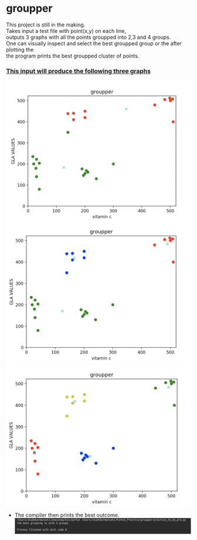 # groupper
This project is still in the making.  
Takes input a test file with point(x,y) on each line,  
outputs 3 graphs with all the points groupped into 2,3 and 4 groups.  
One can visually inspect and select the best groupped group or the after plotting the  
the program prints the best groupped cluster of points.

### [This input will produce the following three graphs](https://raw.githubusercontent.com/shubh-sohi/groupper/master/locationA.txt)
![Image](https://github.com/shubh-sohi/groupper/blob/master/images/SC1.png)
![Image](https://github.com/shubh-sohi/groupper/blob/master/images/SC2.png)
![Image](https://github.com/shubh-sohi/groupper/blob/master/images/SC3.png)
* The compiler then prints the best outcome.
![Image](https://github.com/shubh-sohi/groupper/blob/master/images/SC4.png)
